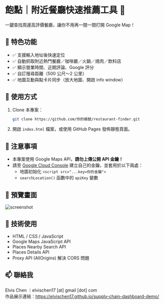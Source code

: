 # 飽點｜附近餐廳快速推薦工具 🍜

一鍵查找周邊高評價餐廳，讓你不用再一間一間打開 Google Map！

## 🌟 特色功能
- ✅ 支援輸入地址後快速定位
- ✅ 自動抓取附近熱門餐廳／咖啡廳／火鍋／燒肉／飲料店
- ✅ 顯示營業時間、近期評論、Google 評分
- ✅ 自訂搜尋距離（500 公尺～2 公里）
- ✅ 地圖互動與點卡片同步（放大地圖、開啟 info window）

## 🧪 使用方式
1. Clone 本專案：
   ```bash
   git clone https://github.com/你的帳號/restaurant-finder.git
   ```
2. 開啟 `index.html` 檔案，或使用 GitHub Pages 發佈靜態頁面。

## 🔐 注意事項
- 本專案使用 Google Maps API，**請勿上傳公開 API 金鑰！**
- 請至 [Google Cloud Console](https://console.cloud.google.com/) 建立自己的金鑰，並套用於以下兩處：
   - 地圖初始化 `<script src="...key=你的金鑰">`
   - `searchLocation()` 函數中的 `apiKey` 變數

## 👀 預覽畫面

![screenshot]([https://raw.githubusercontent.com/elvis860812/image-assets/main/preview.jpg](https://github.com/ElvisChen17/quick-overview-restaurant/blob/main/screenshot.jpg))

## 🤖 技術使用
- HTML / CSS / JavaScript
- Google Maps JavaScript API
- Places Nearby Search API
- Places Details API
- Proxy API (AllOrigins) 解決 CORS 問題

## 📫 聯絡我
Elvis Chen ｜elvischen17 [at] gmail [dot] com  
作品展示連結：https://elvischen17.github.io/supply-chain-dashboard-demo/
